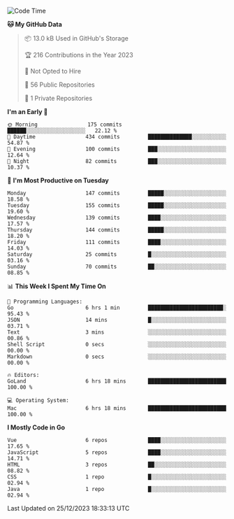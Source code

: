 <!--START_SECTION:waka-->
![Code Time](http://img.shields.io/badge/Code%20Time-942%20hrs%2052%20mins-blue)

**🐱 My GitHub Data** 

> 📦 13.0 kB Used in GitHub's Storage 
 > 
> 🏆 216 Contributions in the Year 2023
 > 
> 🚫 Not Opted to Hire
 > 
> 📜 56 Public Repositories 
 > 
> 🔑 1 Private Repositories 
 > 
**I'm an Early 🐤** 

```text
🌞 Morning                175 commits         ██████░░░░░░░░░░░░░░░░░░░   22.12 % 
🌆 Daytime                434 commits         ██████████████░░░░░░░░░░░   54.87 % 
🌃 Evening                100 commits         ███░░░░░░░░░░░░░░░░░░░░░░   12.64 % 
🌙 Night                  82 commits          ███░░░░░░░░░░░░░░░░░░░░░░   10.37 % 
```
📅 **I'm Most Productive on Tuesday** 

```text
Monday                   147 commits         █████░░░░░░░░░░░░░░░░░░░░   18.58 % 
Tuesday                  155 commits         █████░░░░░░░░░░░░░░░░░░░░   19.60 % 
Wednesday                139 commits         ████░░░░░░░░░░░░░░░░░░░░░   17.57 % 
Thursday                 144 commits         █████░░░░░░░░░░░░░░░░░░░░   18.20 % 
Friday                   111 commits         ████░░░░░░░░░░░░░░░░░░░░░   14.03 % 
Saturday                 25 commits          █░░░░░░░░░░░░░░░░░░░░░░░░   03.16 % 
Sunday                   70 commits          ██░░░░░░░░░░░░░░░░░░░░░░░   08.85 % 
```


📊 **This Week I Spent My Time On** 

```text
💬 Programming Languages: 
Go                       6 hrs 1 min         ████████████████████████░   95.43 % 
JSON                     14 mins             █░░░░░░░░░░░░░░░░░░░░░░░░   03.71 % 
Text                     3 mins              ░░░░░░░░░░░░░░░░░░░░░░░░░   00.86 % 
Shell Script             0 secs              ░░░░░░░░░░░░░░░░░░░░░░░░░   00.00 % 
Markdown                 0 secs              ░░░░░░░░░░░░░░░░░░░░░░░░░   00.00 % 

🔥 Editors: 
GoLand                   6 hrs 18 mins       █████████████████████████   100.00 % 

💻 Operating System: 
Mac                      6 hrs 18 mins       █████████████████████████   100.00 % 
```

**I Mostly Code in Go** 

```text
Vue                      6 repos             ████░░░░░░░░░░░░░░░░░░░░░   17.65 % 
JavaScript               5 repos             ████░░░░░░░░░░░░░░░░░░░░░   14.71 % 
HTML                     3 repos             ██░░░░░░░░░░░░░░░░░░░░░░░   08.82 % 
CSS                      1 repo              █░░░░░░░░░░░░░░░░░░░░░░░░   02.94 % 
Java                     1 repo              █░░░░░░░░░░░░░░░░░░░░░░░░   02.94 % 
```




 Last Updated on 25/12/2023 18:33:13 UTC
<!--END_SECTION:waka-->
